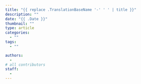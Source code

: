 ```yaml
---
title: "{{ replace .TranslationBaseName '-' ' ' | title }}"
description: ""
date: "{{ .Date }}"
thumbnail: ""
type: article
categories:
  - ""
tags:
  - ""

authors:
  - 
# all contributors
staff:
  -
---
```

